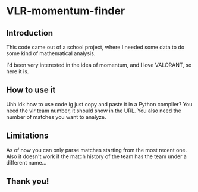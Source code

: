# VLR-momentum-finder

## Introduction ##

This code came out of a school project, where I needed some data to do some kind of mathematical analysis.

I'd been very interested in the idea of momentum, and I love VALORANT, so here it is.

## How to use it ##

Uhh idk how to use code ig just copy and paste it in a Python compiler?
You need the vlr team number, it should show in the URL. You also need the number of matches you want to analyze.

## Limitations ##

As of now you can only parse matches starting from the most recent one.
Also it doesn't work if the match history of the team has the team under a different name...

## Thank you! ##
